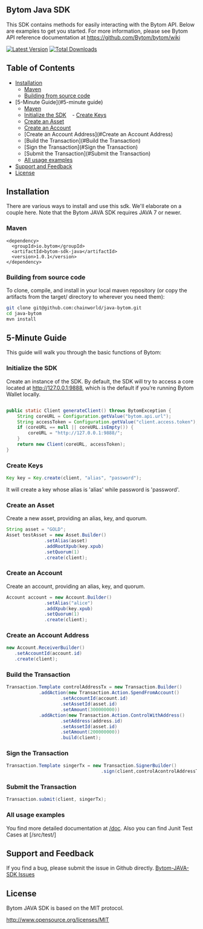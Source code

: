 ## Bytom Java SDK

This SDK contains methods for easily interacting with the Bytom API.
Below are examples to get you started. For more information, please see Bytom API reference
documentation at https://github.com/Bytom/bytom/wiki

[![Latest Version](https://img.shields.io/badge/releases-v1.0.1-brightgreen.svg)](https://github.com/lxlxw/bytom-php-sdk/releases)
[![Total Downloads](https://img.shields.io/badge/packagist-v1.0.1-orange.svg)](https://packagist.org/packages/lxlxw/bytom-php-sdk)

## Table of Contents
- [Installation](#installation)
    - [Maven](#maven)
    - [Building from source code](#building-from-source-code)
- [5-Minute Guide](#5-minute guide)
    - [Maven](#maven)
    - [Initialize the SDK](#initialize-the-sdk)
    - [Create Keys](#create-keys)
    - [Create an Asset](#create-an-asset)
    - [Create an Account](#Create-an-Account)
    - [Create an Account Address](#Create an Account Address)
    - [Build the Transaction](#Build the Transaction)
    - [Sign the Transaction](#Sign the Transaction)
    - [Submit the Transaction](#Submit the Transaction)
    - [All usage examples](#all-usage-examples)
- [Support and Feedback](#support-and-feedback)
- [License](#license)


## Installation

There are various ways to install and use this sdk. We'll elaborate on a couple here. Note that the Bytom JAVA SDK requires JAVA 7 or newer.

### Maven
```
<dependency>
  <groupId>io.bytom</groupId>
  <artifactId>bytom-sdk-java</artifactId>
  <version>1.0.1</version>
</dependency>
```


### Building from source code

To clone, compile, and install in your local maven repository (or copy the artifacts from the target/ directory to wherever you need them):
```bash
git clone git@github.com:chainworld/java-bytom.git
cd java-bytom
mvn install
```

## 5-Minute Guide

This guide will walk you through the basic functions of Bytom:

### Initialize the SDK
Create an instance of the SDK. By default, the SDK will try to access a core located at http://127.0.0.1:9888, which is the default if you’re running Bytom Wallet locally.

```java

public static Client generateClient() throws BytomException {
	String coreURL = Configuration.getValue("bytom.api.url");
	String accessToken = Configuration.getValue("client.access.token");
	if (coreURL == null || coreURL.isEmpty()) {
		coreURL = "http://127.0.0.1:9888/";
	}
	return new Client(coreURL, accessToken);
}
```

### Create Keys

```java
Key key = Key.create(client, "alias", "password");
```
It will create a key whose alias is 'alias' while password is 'password'.


### Create an Asset
Create a new asset, providing an alias, key, and quorum. 

```java
String asset = "GOLD";
Asset testAsset = new Asset.Builder()
		      .setAlias(asset)
		      .addRootXpub(key.xpub)
		      .setQuorum(1)
		      .create(client);
```

### Create an Account
Create an account, providing an alias, key, and quorum.

```java
Account account = new Account.Builder()
		      .setAlias("alice")
		      .addXpub(key.xpub)
		      .setQuorum(1)
		      .create(client);
```

### Create an Account Address
 
```java
new Account.ReceiverBuilder()
   .setAccountId(account.id)
   .create(client);
```

### Build the Transaction
 
```java
Transaction.Template controlAddressTx = new Transaction.Builder()
			.addAction(new Transaction.Action.SpendFromAccount()
					.setAccountId(account.id)
					.setAssetId(asset.id)
					.setAmount(300000000))
			.addAction(new Transaction.Action.ControlWithAddress()
					.setAddress(address.id)
					.setAssetId(asset.id)
					.setAmount(200000000))
					.build(client);
```
### Sign the Transaction
```java
Transaction.Template singerTx = new Transaction.SignerBuilder()
                                   .sign(client,controlAcontrolAddressTxddress, "password");
```
### Submit the Transaction
```java
Transaction.submit(client, singerTx); 
```

### All usage examples

You find more detailed documentation at [/doc](doc/index.md). 
Also you can find Junit Test Cases at [/src/test/]


## Support and Feedback

If you find a bug, please submit the issue in Github directly.
[Bytom-JAVA-SDK Issues](https://github.com/chainworld/java-bytom/issues)


## License

Bytom JAVA SDK is based on the MIT protocol.

<http://www.opensource.org/licenses/MIT>
